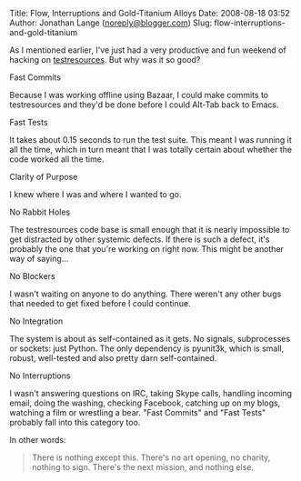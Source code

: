 Title: Flow, Interruptions and Gold-Titanium Alloys
Date: 2008-08-18 03:52
Author: Jonathan Lange (noreply@blogger.com)
Slug: flow-interruptions-and-gold-titanium

As I mentioned earlier, I've just had a very productive and fun weekend
of hacking on [testresources](https://launchpad.net/testresources). But
why was it so good?  
  
<span>Fast Commits</span>  
  
Because I was working offline using Bazaar, I could make commits to
testresources and they'd be done before I could Alt-Tab back to Emacs.  
  
<span>Fast Tests</span>  
  
It takes about 0.15 seconds to run the test suite. This meant I was
running it all the time, which in turn meant that I was totally certain
about whether the code worked all the time.  
  
<span>Clarity of Purpose</span>  
  
I knew where I was and where I wanted to go.  
  
<span>No Rabbit Holes</span>  
  
The testresources code base is small enough that it is nearly impossible
to get distracted by <span>other</span> systemic defects. If there is
such a defect, it's probably the one that you're working on right now.
This might be another way of saying...  
  
<span>No Blockers</span>  
  
I wasn't waiting on anyone to do anything. There weren't any other bugs
that needed to get fixed before I could continue.  
  
<span>No Integration</span>  
  
The system is about as self-contained as it gets. No signals,
subprocesses or sockets: just Python. The only dependency is pyunit3k,
which is small, robust, well-tested and also pretty darn
self-contained.  
  
<span>No Interruptions</span>  
  
I wasn't answering questions on IRC, taking Skype calls, handling
incoming email, doing the washing, checking Facebook, catching up on my
blogs, watching a film or wrestling a bear. "Fast Commits" and "Fast
Tests" probably fall into this category too.  
  
In other words:  

> There is nothing except this. There's no art opening, no charity,
> nothing to sign. There's the next mission, and nothing else.

